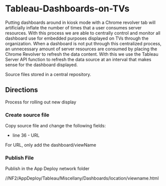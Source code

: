 # Tableau-Dashboards-on-TVs

Putting dashboards around in kiosk mode with a Chrome revolver tab will artificially inflate the number of times that a user consumes server resources.  With this process we are able to centrally control and monitor all dashboard use for embedded purposes displayed on TVs through the organization.  When a dashboard is not put through this centralized process, an unnecessary amount of server resources are consumed by placing the Chrome Revolver to refresh the data content.  With this we use the Tableau Server API function to refresh the data source at an interval that makes sense for the dashboard displayed.

Source files stored in a central repository.

## Directions

Process for rolling out new display

### Create source file

Copy source file and change the following fields:

* line 36 - URL

For URL, only add the dashboard/viewName

### Publish File

Publish in the App Deploy network folder

//NF2/AppDeploy/Tableau/Miscellany/Dashboards/location/viewname.html
